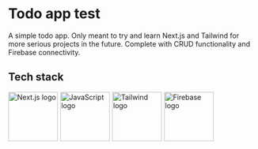 # Todo app test

A simple todo app. Only meant to try and learn Next.js and Tailwind for more serious projects in the future. Complete with CRUD functionality and Firebase connectivity.

## Tech stack
 
<div style="display:flex; align-items:center; gap: 5px;">
  <img src="https://cdn.jsdelivr.net/gh/devicons/devicon@latest/icons/nextjs/nextjs-original.svg" alt="Next.js logo" height="100px" width="100px"/>
  <img src="https://cdn.jsdelivr.net/gh/devicons/devicon@latest/icons/javascript/javascript-original.svg" alt="JavaScript logo" height="100px" width="100px"/>
  <img src="https://cdn.jsdelivr.net/gh/devicons/devicon@latest/icons/tailwindcss/tailwindcss-original.svg" alt="Tailwind logo" height="100px" width="100px"/>
  <img src="https://cdn.jsdelivr.net/gh/devicons/devicon@latest/icons/firebase/firebase-original.svg" alt="Firebase logo" height="100px" width="100px"/>
</nav>